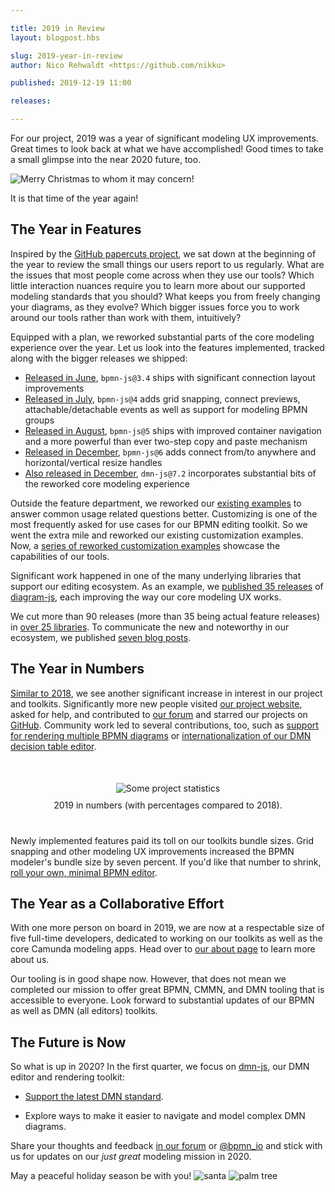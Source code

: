 ```yaml
---

title: 2019 in Review
layout: blogpost.hbs

slug: 2019-year-in-review
author: Nico Rehwaldt <https://github.com/nikku>

published: 2019-12-19 11:00

releases:

---
```



<p class="introduction">
  For our project, 2019 was a year of significant modeling UX improvements. Great times to look back at what we have accomplished! Good times to take a small glimpse into the near 2020 future, too.
</p>

<!-- continue -->


<div class="figure condensed-size">
  <img src="{{ assets }}/attachments/blog/2018/014-christmas-tree.gif" alt="Merry Christmas to whom it may concern!" style="border-color: #489d1273">
  <p class="caption">
    It is that time of the year again!
  </p>
</div>


## The Year in Features

Inspired by the [GitHub papercuts project](https://github.blog/2018-08-28-announcing-paper-cuts/), we sat down at the beginning of the year to review the small things our users report to us regularly. What are the issues that most people come across when they use our tools? Which little interaction nuances require you to learn more about our supported modeling standards that you should? What keeps you from freely changing your diagrams, as they evolve? Which bigger issues force you to work around our tools rather than work with them, intuitively?

Equipped with a plan, we reworked substantial parts of the core modeling experience over the year. Let us look into the features implemented, tracked along with the bigger releases we shipped:

* [Released in June](./2019-bpmn-js-3-4-0.html), `bpmn-js@3.4` ships with significant connection layout improvements
* [Released in July](./2019-bpmn-js-4-0-0.html), `bpmn-js@4` adds grid snapping, connect previews, attachable/detachable events as well as support for modeling BPMN groups
* [Released in August](./2019-bpmn-js-5-0-0.html), `bpmn-js@5` ships with improved container navigation and a more powerful than ever two-step copy and paste mechanism
* [Released in December](./2019-bpmn-js-6-dmn-js-7-2.html), `bpmn-js@6` adds connect from/to anywhere and horizontal/vertical resize handles
* [Also released in December](./2019-bpmn-js-6-dmn-js-7-2.html), `dmn-js@7.2` incorporates substantial bits of the reworked core modeling experience

Outside the feature department, we reworked our [existing examples](https://github.com/bpmn-io/bpmn-js-examples) to answer common usage related questions better. Customizing is one of the most frequently asked for use cases for our BPMN editing toolkit. So we went the extra mile and reworked our existing customization examples. Now, a [series of reworked customization examples](https://github.com/bpmn-io/bpmn-js-examples/tree/master/custom-elements) showcase the capabilities of our tools.

Significant work happened in one of the many underlying libraries that support our editing ecosystem. As an example, we [published 35 releases](https://www.npmjs.com/package/diagram-js?activeTab=versions) of [diagram-js](https://github.com/bpmn-io/diagram-js/blob/develop/CHANGELOG.md), each improving the way our core modeling UX works.

We cut more than 90 releases (more than 35 being actual feature releases) in [over 25 libraries](https://github.com/bpmn-io). To communicate the new and noteworthy in our ecosystem, we published [seven blog posts](https://bpmn.io/blog/).


## The Year in Numbers

[Similar to 2018](./2018-year-in-review.html), we see another significant increase in interest in our project and toolkits.
Significantly more new people visited [our project website](https://bpmn.io/), asked for help, and contributed to [our forum](https://forum.bpmn.io/) and starred our projects on [GitHub](https://github.com/bpmn-io). Community work led to several contributions, too, such as [support for rendering multiple BPMN diagrams](./2019-bpmn-js-3-4-0.html#multiple-bpmn-diagrams-support) or [internationalization of our DMN decision table editor](https://github.com/bpmn-io/dmn-js/issues/434).

<div class="figure no-border condensed-size" style="margin: 50px 0 40px 0; text-align: center">
  <img src="{{ assets }}/attachments/blog/2019/009-stats.png" alt="Some project statistics" style="max-width: 500px">
  <p class="caption" style="margin-top: 10px">
    2019 in numbers (with percentages compared to 2018).
  </p>
</div>

Newly implemented features paid its toll on our toolkits bundle sizes. Grid snapping and other modeling UX improvements increased the BPMN modeler's bundle size by seven percent. If you'd like that number to shrink, [roll your own, minimal BPMN editor](https://github.com/bpmn-io/bpmn-js/pull/1252).


## The Year as a Collaborative Effort

With one more person on board in 2019, we are now at a respectable size of five full-time developers, dedicated to working on our toolkits as well as the core Camunda modeling apps. Head over to [our about page](https://bpmn.io/about/) to learn more about us.

Our tooling is in good shape now. However, that does not mean we completed our mission to offer great BPMN, CMMN, and DMN tooling that is accessible to everyone. Look forward to substantial updates of our BPMN as well as DMN (all editors) toolkits.


## The Future is Now

So what is up in 2020? In the first quarter, we focus on [dmn-js](https://github.com/bpmn-io/dmn-js), our DMN editor and rendering toolkit:

* [Support the latest DMN standard](https://github.com/bpmn-io/dmn-js/issues/409).

* Explore ways to make it easier to navigate and model complex DMN diagrams.


Share your thoughts and feedback [in our forum](https://forum.bpmn.io/) or [@bpmn_io](https://twitter.com/bpmn_io) and stick with us for updates on our _just great_ modeling mission in 2020.

May a peaceful holiday season be with you! <img class="emoji" src="https://twemoji.maxcdn.com/2/svg/1f385-1f3fe.svg" alt="santa" title="Ho!"> <img class="emoji" src="https://twemoji.maxcdn.com/2/svg/1f334.svg" alt="palm tree" title="Yo!">